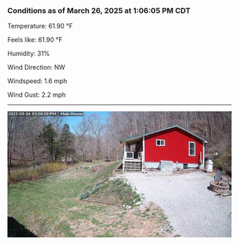 ### Conditions as of March 26, 2025 at 1:06:05 PM CDT 

Temperature: 61.90 &deg;F

Feels like: 61.90 &deg;F

Humidity: 31%

Wind Direction: NW

Windspeed: 1.6 mph

Wind Gust: 2.2 mph

---

<img src="./images/latest.jpeg"/>

